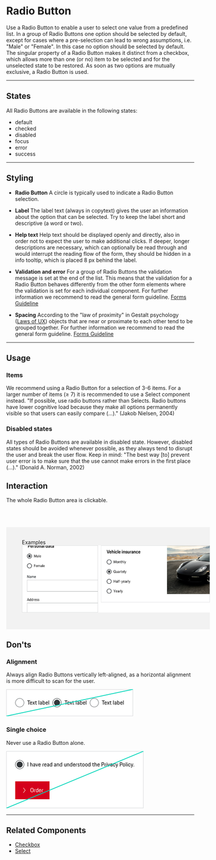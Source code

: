 # Radio Button

Use a Radio Button to enable a user to select one value from a predefined list.
In a group of Radio Buttons one option should be selected by default, except for cases where a pre-selection can lead to wrong assumptions, i.e. "Male" or "Female".
In this case no option should be selected by default. The singular property of a Radio Button makes it distinct from a checkbox, which allows more than one (or no) item to be selected and for the unselected state to be restored. As soon as two options are mutually exclusive, a Radio Button is used.

---

## States
All Radio Buttons are available in the following states:
* default
* checked
* disabled
* focus
* error
* success

---

## Styling

- **Radio Button**
A circle is typically used to indicate a Radio Button selection.

- **Label**
The label text (always in copytext) gives the user an information about the option that can be selected. Try to keep the label short and descriptive (a word or two).

- **Help text**
Help text should be displayed openly and directly, also in order not to expect the user to make additional clicks. If deeper, longer descriptions are necessary, which can optionally be read through and would interrupt the reading flow of the form, they should be hidden in a info tooltip, which is placed 8 px behind the label.

- **Validation and error**
For a group of Radio Buttons the validation message is set at the end of the list. This means that the validation for a Radio Button behaves differently from the other form elements where the validation is set for each individual component.
For further information we recommend to read the general form guideline. [Forms Guideline](#/pattern/forms)

- **Spacing**
According to the "law of proximity" in Gestalt psychology ([Laws of UX](https://lawsofux.com/law-of-proximity)) objects that are near or proximate to each other tend to be grouped together.
For further information we recommend to read the general form guideline. [Forms Guideline](#/pattern/forms)

---

## Usage

### Items
We recommend using a Radio Button for a selection of 3-6 items. For a larger number of items (≥ 7) it is recommended to use a Select component instead. "If possible, use radio buttons rather than Selects. Radio buttons have lower cognitive load because they make all options permanently visible so that users can easily compare (…)." (Jakob Nielsen, 2004)

### Disabled states
All types of Radio Buttons are available in disabled state. However, disabled states should be avoided whenever possible, as they always tend to disrupt the user and break the user flow. Keep in mind: "The best way [to] prevent user error is to make sure that the use cannot make errors in the first place (…)." (Donald A. Norman, 2002)

## Interaction
The whole Radio Button area is clickable.

<div style="background:#F2F2F2; width:100%; margin-top: 64px; padding-top: 32px; padding-left: 42px; padding-bottom: 42px;">
    <p-headline variant="headline-3" tag="h3" style="margin-bottom: 24px;">Examples</p-headline>
    <img src="./assets/form-radio-button-examples.png" alt="Examples for button usage"/>
</div>


## Don'ts

### Alignment
Always align Radio Buttons vertically left-aligned, as a horizontal alignment is more difficult to scan for the user.

![Example for alignment](./assets/dont-spacing-radio-button-alignment.png)

### Single choice
Never use a Radio Button alone.

![Example for single choice](./assets/dont-spacing-radio-button-vs-checkbox.png)

---

## Related Components

* [Checkbox](#/components/form/checkbox)
* [Select](#/components/form/select)
